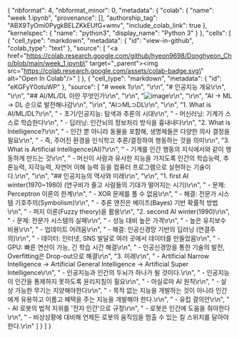 {
  "nbformat": 4,
  "nbformat_minor": 0,
  "metadata": {
    "colab": {
      "name": "week 1.ipynb",
      "provenance": [],
      "authorship_tag": "ABX9TyOmi0PygkBELZKkEUfG+wmv",
      "include_colab_link": true
    },
    "kernelspec": {
      "name": "python3",
      "display_name": "Python 3"
    }
  },
  "cells": [
    {
      "cell_type": "markdown",
      "metadata": {
        "id": "view-in-github",
        "colab_type": "text"
      },
      "source": [
        "<a href=\"https://colab.research.google.com/github/hyeon9698/Donghyeon_Cho/blob/main/week_1.ipynb\" target=\"_parent\"><img src=\"https://colab.research.google.com/assets/colab-badge.svg\" alt=\"Open In Colab\"/></a>"
      ]
    },
    {
      "cell_type": "markdown",
      "metadata": {
        "id": "eKGFyY0otuWP"
      },
      "source": [
        "# week 1\r\n",
        "\r\n",
        "# 인공지능 개요\r\n",
        "\r\n",
        "## AI/ML/DL 이란 무엇인가\r\n",
        "\r\n",
        "![image](https://user-images.githubusercontent.com/41141851/110888805-4c7f1d80-8330-11eb-8ef1-8fa5a783b0b3.png)\r\n",
        "\r\n",
        "AI → ML → DL 순으로 발전해나감\r\n",
        "\r\n",
        "AI⊃ML⊃DL\r\n",
        "\r\n",
        "1. What is AI/ML/DL?\r\n",
        "    - 초기/인공지능: 탐색과 추론의 시대\r\n",
        "    - 머신러닝: 기계가 스스로 학습한다\r\n",
        "    - 딥러닝: 인간뇌의 정보처리 방식을 흉내내다\r\n",
        "2. What is Intelligence?\r\n",
        "    - 인간 뿐 아니라 동물을 포함해, 생명체들은 다양한 의사 결정을 필요\r\n",
        "    - 즉, 주어진 환경을 인식학고 추론/결정하여 행동하는 것을 의미\r\n",
        "3. What is Artificial Intelligence(AI)?\r\n",
        "    - 기계를 인간 행동의 지식에서와 같이 행동하게 만드는 것\r\n",
        "    - 머신이 사람과 유사한 지능을 가지도록 인간의 학습능력, 추론능력, 지각능력, 자연어 이해 능력 등을 컴퓨터 프로그램으로 실현하는 기술이다.\r\n",
        "\r\n",
        "## 인공지능의 역사와 미래\r\n",
        "\r\n",
        "1. first AI winter(1970~1980) (연구비가 줄고 사람들의 기대가 떨어지는 시기)\r\n",
        "    - 문제: Perceptron 이론의 한계\r\n",
        "        - XOR 문제를 풀 수 없음\r\n",
        "    - 해결: 전문가 시스템 기호주의(Symbolism)\r\n",
        "        - 추론 엔진은 베이즈(Bayes) 기반 확률적 방법\r\n",
        "        - 퍼지 이론(Fuzzy theory)을 활용\r\n",
        "2. second AI winter(1990)\r\n",
        "    - 문제: 전문가 시스템의 실패\r\n",
        "        - 성능 대비 높은 가격\r\n",
        "        - 높은 유지보수 비용\r\n",
        "        - 업데이트 어려움\r\n",
        "    - 해결: 인공신경망 기반의 딥러닝 (연결주의)\r\n",
        "        - 데이터: 인터넷, SNS 발달로 여러 곳에서 데이터를 만들었음\r\n",
        "        - GPU: 빠른 연산이 가능, 긴 학습 시간 해결\r\n",
        "        - 인공신경망을 통한 기술의 발전, Overfitting은 Drop-out으로 해결\r\n",
        "3. 미래\r\n",
        "    - Artificial Narrow Intelligence → Artificial General Intelligence → Artificial Super Intelligence\r\n",
        "    - 인공지능과 인간의 두뇌가 하나가 될 것이다.\r\n",
        "    - 인공지능이 인간을 통제하지 못하도록 윤리지침이 필요\r\n",
        "        - 아실로마 AI 원칙\r\n",
        "            - 살상 가능한 무기는 지양해야한다\r\n",
        "            - 목적 없는 지능을 개발하는 것이 아니라 인간에게 유용하고 이롭고 혜택을 주는 지능을 개발해야 한다.\r\n",
        "        - 유럽 결의안\r\n",
        "            - AI 로봇의 법적 지위를 '전자 인간'으로 규정\r\n",
        "            - 로봇은 인간에 도움을 줘야한다\r\n",
        "            - 비상상황에 대비해 언제든 로봇의 움직임을 멈출 수 있는 킬 스위치를 달아야 한다.\r\n"
      ]
    }
  ]
}
